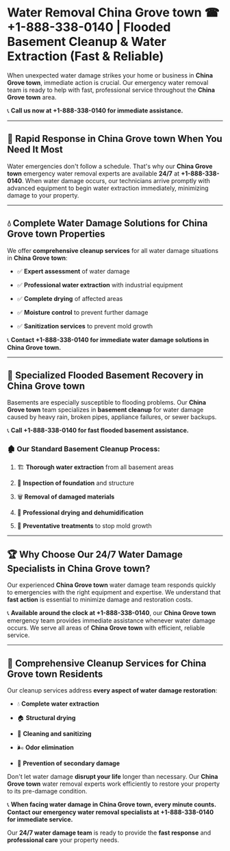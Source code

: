 # Water Removal China Grove town ☎ +1-888-338-0140 | Flooded Basement Cleanup & Water Extraction (Fast & Reliable)

When unexpected water damage strikes your home or business in **China Grove town**, immediate action is crucial. Our emergency water removal team is ready to help with fast, professional service throughout the **China Grove town** area. 

📞 **Call us now at +1-888-338-0140 for immediate assistance.**
---
## 🚀 Rapid Response in China Grove town When You Need It Most
Water emergencies don't follow a schedule. That's why our **China Grove town** emergency water removal experts are available **24/7** at **+1-888-338-0140**. When water damage occurs, our technicians arrive promptly with advanced equipment to begin water extraction immediately, minimizing damage to your property.
---
## 💧 Complete Water Damage Solutions for China Grove town Properties
We offer **comprehensive cleanup services** for all water damage situations in **China Grove town**:
- ✅ **Expert assessment** of water damage  
- ✅ **Professional water extraction** with industrial equipment  
- ✅ **Complete drying** of affected areas  
- ✅ **Moisture control** to prevent further damage  
- ✅ **Sanitization services** to prevent mold growth  
📞 **Contact +1-888-338-0140 for immediate water damage solutions in China Grove town.**
---
## 🌊 Specialized Flooded Basement Recovery in China Grove town
Basements are especially susceptible to flooding problems. Our **China Grove town** team specializes in **basement cleanup** for water damage caused by heavy rain, broken pipes, appliance failures, or sewer backups. 
📞 **Call +1-888-338-0140 for fast flooded basement assistance.**
### 🏚️ Our Standard Basement Cleanup Process:
1. 🏗️ **Thorough water extraction** from all basement areas  
2. 🔎 **Inspection of foundation** and structure  
3. 🗑️ **Removal of damaged materials**  
4. 💨 **Professional drying and dehumidification**  
5. 🚫 **Preventative treatments** to stop mold growth  
---
## 🏆 Why Choose Our 24/7 Water Damage Specialists in China Grove town?
Our experienced **China Grove town** water damage team responds quickly to emergencies with the right equipment and expertise. We understand that **fast action** is essential to minimize damage and restoration costs.
📞 **Available around the clock at +1-888-338-0140**, our **China Grove town** emergency team provides immediate assistance whenever water damage occurs. We serve all areas of **China Grove town** with efficient, reliable service.
---
## 🧹 Comprehensive Cleanup Services for China Grove town Residents
Our cleanup services address **every aspect of water damage restoration**:
- 💧 **Complete water extraction**  
- 🏠 **Structural drying**  
- 🧼 **Cleaning and sanitizing**  
- 🌬️ **Odor elimination**  
- 🚫 **Prevention of secondary damage**  
Don't let water damage **disrupt your life** longer than necessary. Our **China Grove town** water removal experts work efficiently to restore your property to its pre-damage condition.
📞 **When facing water damage in China Grove town, every minute counts. Contact our emergency water removal specialists at +1-888-338-0140 for immediate service.**
Our **24/7 water damage team** is ready to provide the **fast response** and **professional care** your property needs.
